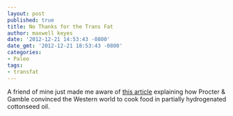 ```yaml
---
layout: post
published: true
title: No Thanks for the Trans Fat
author: maxwell keyes
date: '2012-12-21 14:53:43 -0800'
date_gmt: '2012-12-21 18:53:43 -0800'
categories:
- Paleo
tags:
- transfat
---
```


A friend of mine just made me aware of
[this article](http://www.functionalps.com/blog/2012/12/13/how-vegetable-oils-replaced-animal-fats-in-the-american-diet/)
explaining how Procter & Gamble convinced the Western world to cook food in
partially hydrogenated cottonseed oil.
